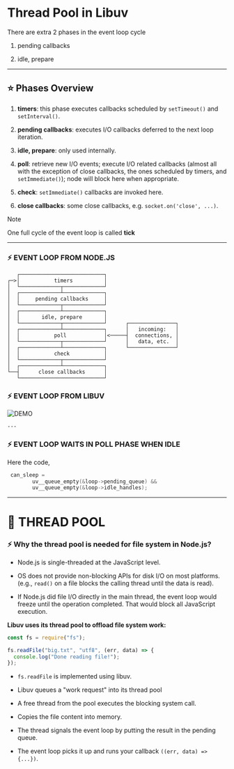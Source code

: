 # Thread Pool in Libuv 

There are extra 2 phases in the event loop cycle 

1.  pending callbacks 

2.  idle, prepare 

---

## ⭐ Phases Overview

1. **timers**: this phase executes callbacks scheduled by `setTimeout()` and `setInterval()`.

2. **pending callbacks**: executes I/O callbacks deferred to the next loop iteration.

3. **idle, prepare**: only used internally.

4. **poll**: retrieve new I/O events; execute I/O related callbacks (almost all with the exception of close callbacks, the ones scheduled by timers, and `setImmediate()`); node will block here when appropriate.

5. **check**: `setImmediate()` callbacks are invoked here.
6. **close callbacks**: some close callbacks, e.g. `socket.on('close', ...)`.


> [!NOTE]
> One full cycle of the event loop is called **tick**

---

### ⚡ EVENT LOOP FROM NODE.JS

```
   ┌───────────────────────────┐
┌─>│           timers          │
│  └─────────────┬─────────────┘
│  ┌─────────────┴─────────────┐
│  │     pending callbacks     │
│  └─────────────┬─────────────┘
│  ┌─────────────┴─────────────┐
│  │       idle, prepare       │
│  └─────────────┬─────────────┘      ┌───────────────┐
│  ┌─────────────┴─────────────┐      │   incoming:   │
│  │           poll            │<─────┤  connections, │
│  └─────────────┬─────────────┘      │   data, etc.  │
│  ┌─────────────┴─────────────┐      └───────────────┘
│  │           check           │
│  └─────────────┬─────────────┘
│  ┌─────────────┴─────────────┐
└──┤      close callbacks      │
   └───────────────────────────┘
```

### ⚡ EVENT LOOP FROM LIBUV

![DEMO](https://docs.libuv.org/en/v1.x/_images/loop_iteration.png)

    ---

### ⚡ EVENT LOOP WAITS IN POLL PHASE WHEN IDLE 

Here the code,

```c 
 can_sleep =
        uv__queue_empty(&loop->pending_queue) &&
        uv__queue_empty(&loop->idle_handles);
```

---

# 💚 THREAD POOL 

### ⚡ Why the thread pool is needed for file system in Node.js?

* Node.js is single-threaded at the JavaScript level.

* OS does not provide non-blocking APIs for disk I/O on most platforms.
(e.g., `read()` on a file blocks the calling thread until the data is read).

* If Node.js did file I/O directly in the main thread, the event loop would freeze until the operation completed. That would block all JavaScript execution.

**Libuv uses its thread pool to offload file system work:**

```js
const fs = require("fs");

fs.readFile("big.txt", "utf8", (err, data) => {
  console.log("Done reading file!");
});
```


* `fs.readFile` is implemented using libuv.

* Libuv queues a "work request" into its thread pool

* A free thread from the pool executes the blocking system call.

* Copies the file content into memory.

* The thread signals the event loop by putting the result in the pending queue.

* The event loop picks it up and runs your callback `((err, data) => {...})`.